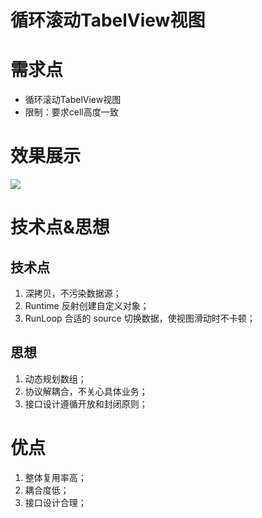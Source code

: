 # 循环滚动TabelView视图

# 需求点 
* 循环滚动TabelView视图
* 限制：要求cell高度一致

# 效果展示
![](http://7xraw1.com1.z0.glb.clouddn.com/ScrollCarouselView.gif)

# 技术点&思想
## 技术点
1. 深拷贝，不污染数据源；
2. Runtime 反射创建自定义对象；
3. RunLoop 合适的 source 切换数据，使视图滑动时不卡顿；

## 思想
1. 动态规划数组；
2. 协议解耦合，不关心具体业务；
3. 接口设计遵循开放和封闭原则；

# 优点
1. 整体复用率高；
2. 耦合度低；
3. 接口设计合理；